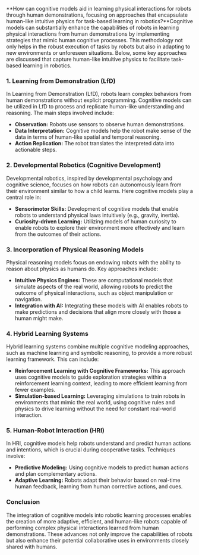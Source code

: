 **How can cognitive models aid in learning physical interactions for robots through human demonstrations, focusing on approaches that encapsulate human-like intuitive physics for task-based learning in robotics?**Cognitive models can substantially enhance the capabilities of robots in learning physical interactions from human demonstrations by implementing strategies that mimic human cognitive processes. This methodology not only helps in the robust execution of tasks by robots but also in adapting to new environments or unforeseen situations. Below, some key approaches are discussed that capture human-like intuitive physics to facilitate task-based learning in robotics.

### 1. Learning from Demonstration (LfD)

In Learning from Demonstration (LfD), robots learn complex behaviors from human demonstrations without explicit programming. Cognitive models can be utilized in LfD to process and replicate human-like understanding and reasoning. The main steps involved include:

- **Observation:** Robots use sensors to observe human demonstrations.
- **Data Interpretation:** Cognitive models help the robot make sense of the data in terms of human-like spatial and temporal reasoning.
- **Action Replication:** The robot translates the interpreted data into actionable steps.

### 2. Developmental Robotics (Cognitive Development)

Developmental robotics, inspired by developmental psychology and cognitive science, focuses on how robots can autonomously learn from their environment similar to how a child learns. Here cognitive models play a central role in:

- **Sensorimotor Skills:** Development of cognitive models that enable robots to understand physical laws intuitively (e.g., gravity, inertia).
- **Curiosity-driven Learning:** Utilizing models of human curiosity to enable robots to explore their environment more effectively and learn from the outcomes of their actions.

### 3. Incorporation of Physical Reasoning Models

Physical reasoning models focus on endowing robots with the ability to reason about physics as humans do. Key approaches include:

- **Intuitive Physics Engines:** These are computational models that simulate aspects of the real world, allowing robots to predict the outcome of physical interactions, such as object manipulation or navigation.
- **Integration with AI:** Integrating these models with AI enables robots to make predictions and decisions that align more closely with those a human might make.

### 4. Hybrid Learning Systems

Hybrid learning systems combine multiple cognitive modeling approaches, such as machine learning and symbolic reasoning, to provide a more robust learning framework. This can include:

- **Reinforcement Learning with Cognitive Frameworks:** This approach uses cognitive models to guide exploration strategies within a reinforcement learning context, leading to more efficient learning from fewer examples.
- **Simulation-based Learning:** Leveraging simulations to train robots in environments that mimic the real world, using cognitive rules and physics to drive learning without the need for constant real-world interaction.

### 5. Human-Robot Interaction (HRI)

In HRI, cognitive models help robots understand and predict human actions and intentions, which is crucial during cooperative tasks. Techniques involve:

- **Predictive Modeling:** Using cognitive models to predict human actions and plan complementary actions.
- **Adaptive Learning:** Robots adapt their behavior based on real-time human feedback, learning from human corrective actions, and cues.

### Conclusion

The integration of cognitive models into robotic learning processes enables the creation of more adaptive, efficient, and human-like robots capable of performing complex physical interactions learned from human demonstrations. These advances not only improve the capabilities of robots but also enhance their potential collaborative uses in environments closely shared with humans.